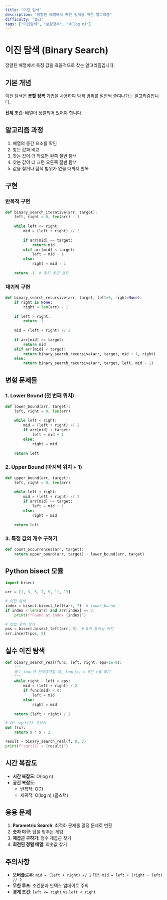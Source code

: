 ```yaml
---
title: "이진 탐색"
description: "정렬된 배열에서 빠른 탐색을 위한 알고리즘"
difficulty: "초급"
tags: ["이진탐색", "분할정복", "O(log n)"]
---
```


# 이진 탐색 (Binary Search)

정렬된 배열에서 특정 값을 효율적으로 찾는 알고리즘입니다.

## 기본 개념

이진 탐색은 **분할 정복** 기법을 사용하여 탐색 범위를 절반씩 줄여나가는 알고리즘입니다.

**전제 조건**: 배열이 정렬되어 있어야 합니다.

## 알고리즘 과정

1. 배열의 중간 요소를 확인
2. 찾는 값과 비교
3. 찾는 값이 더 작으면 왼쪽 절반 탐색
4. 찾는 값이 더 크면 오른쪽 절반 탐색
5. 값을 찾거나 탐색 범위가 없을 때까지 반복

## 구현

### 반복적 구현

```python
def binary_search_iterative(arr, target):
    left, right = 0, len(arr) - 1
    
    while left <= right:
        mid = (left + right) // 2
        
        if arr[mid] == target:
            return mid
        elif arr[mid] < target:
            left = mid + 1
        else:
            right = mid - 1
    
    return -1  # 찾지 못한 경우
```

### 재귀적 구현

```python
def binary_search_recursive(arr, target, left=0, right=None):
    if right is None:
        right = len(arr) - 1
    
    if left > right:
        return -1
    
    mid = (left + right) // 2
    
    if arr[mid] == target:
        return mid
    elif arr[mid] < target:
        return binary_search_recursive(arr, target, mid + 1, right)
    else:
        return binary_search_recursive(arr, target, left, mid - 1)
```

## 변형 문제들

### 1. Lower Bound (첫 번째 위치)

```python
def lower_bound(arr, target):
    left, right = 0, len(arr)
    
    while left < right:
        mid = (left + right) // 2
        if arr[mid] < target:
            left = mid + 1
        else:
            right = mid
    
    return left
```

### 2. Upper Bound (마지막 위치 + 1)

```python
def upper_bound(arr, target):
    left, right = 0, len(arr)
    
    while left < right:
        mid = (left + right) // 2
        if arr[mid] <= target:
            left = mid + 1
        else:
            right = mid
    
    return left
```

### 3. 특정 값의 개수 구하기

```python
def count_occurrences(arr, target):
    return upper_bound(arr, target) - lower_bound(arr, target)
```

## Python bisect 모듈

```python
import bisect

arr = [1, 3, 5, 7, 9, 11, 13]

# 이진 탐색
index = bisect.bisect_left(arr, 7)  # lower_bound
if index < len(arr) and arr[index] == 7:
    print(f"Found at index {index}")

# 삽입 위치 찾기
pos = bisect.bisect_left(arr, 8)  # 8이 들어갈 위치
arr.insert(pos, 8)
```

## 실수 이진 탐색

```python
def binary_search_real(func, left, right, eps=1e-9):
    """
    함수 func가 단조증가할 때, func(x) = 0인 x를 찾기
    """
    while right - left > eps:
        mid = (left + right) / 2
        if func(mid) < 0:
            left = mid
        else:
            right = mid
    
    return (left + right) / 2

# 예: sqrt(2) 구하기
def f(x):
    return x * x - 2

result = binary_search_real(f, 0, 2)
print(f"sqrt(2) ≈ {result}")
```

## 시간 복잡도

- **시간 복잡도**: O(log n)
- **공간 복잡도**: 
  - 반복적: O(1)
  - 재귀적: O(log n) (콜스택)

## 응용 문제

1. **Parametric Search**: 최적화 문제를 결정 문제로 변환
2. **숫자 야구**: 답을 맞추는 게임
3. **제곱근 구하기**: 정수 제곱근 찾기
4. **회전된 정렬 배열**: 최솟값 찾기

## 주의사항

- **오버플로우**: `mid = (left + right) // 2` 대신 `mid = left + (right - left) // 2`
- **무한 루프**: 조건문과 인덱스 업데이트 주의
- **경계 조건**: `left <= right` vs `left < right`
